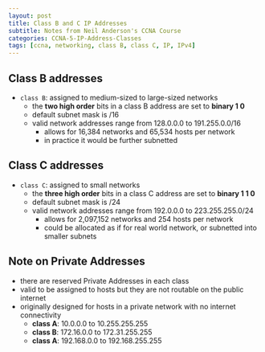 ```yaml
--- 
layout: post 
title: Class B and C IP Addresses
subtitle: Notes from Neil Anderson's CCNA Course
categories: CCNA-5-IP-Address-Classes
tags: [ccna, networking, class B, class C, IP, IPv4]
---
```


## Class B addresses

- `class B`: assigned to medium-sized to large-sized networks
    - the **two high order** bits in a class B address are set to **binary 1 0**
    - default subnet mask is /16
    - valid network addresses range from 128.0.0.0 to 191.255.0.0/16
        - allows for 16,384 networks and 65,534 hosts per network
        - in practice it would be further subnetted

## Class C addresses

- `class C`: assigned to small networks
    - the **three high order** bits in a class C address are set to **binary 1 1 0**
    - default subnet mask is /24
    - valid network addresses range from 192.0.0.0 to 223.255.255.0/24
        - allows for 2,097,152 networks and 254 hosts per network
        - could be allocated as if for real world network, or subnetted into smaller subnets

## Note on Private Addresses

- there are reserved Private Addresses in each class
- valid to be assigned to hosts but they are not routable on the public internet
- originally designed for hosts in a private network with no internet connectivity
    - **class A**: 10.0.0.0 to 10.255.255.255
    - **class B**: 172.16.0.0 to 172.31.255.255
    - **class A**: 192.168.0.0 to 192.168.255.255